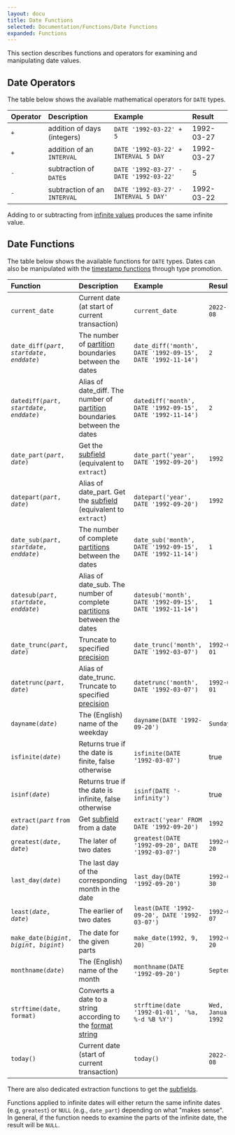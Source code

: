 ```yaml
---
layout: docu
title: Date Functions
selected: Documentation/Functions/Date Functions
expanded: Functions
---
```

This section describes functions and operators for examining and manipulating date values.

## Date Operators
The table below shows the available mathematical operators for `DATE` types.

| Operator | Description | Example | Result |
|:---|:---|:---|:---|
| `+` | addition of days (integers) | `DATE '1992-03-22' + 5` | 1992-03-27 |
| `+` | addition of an `INTERVAL` | `DATE '1992-03-22' + INTERVAL 5 DAY` | 1992-03-27 |
| `-` | subtraction of `DATE`s | `DATE '1992-03-27' - DATE '1992-03-22'` | 5 |
| `-` | subtraction of an `INTERVAL` | `DATE '1992-03-27' - INTERVAL 5 DAY'` | 1992-03-22 |

Adding to or subtracting from [infinite values](../../sql/data_types/date#special-values) produces the same infinite value.

## Date Functions
The table below shows the available functions for `DATE` types.
Dates can also be manipulated with the [timestamp functions](../../sql/functions/timestamp) through type promotion.

| Function | Description | Example | Result |
|:---|:---|:---|:---|
| `current_date` | Current date (at start of current transaction) | `current_date` | `2022-10-08` |
| `date_diff(`*`part`*`, `*`startdate`*`, `*`enddate`*`)` | The number of [partition](../../sql/functions/datepart) boundaries between the dates | `date_diff('month', DATE '1992-09-15', DATE '1992-11-14')` | `2` |
| `datediff(`*`part`*`, `*`startdate`*`, `*`enddate`*`)` | Alias of date_diff. The number of [partition](../../sql/functions/datepart) boundaries between the dates | `datediff('month', DATE '1992-09-15', DATE '1992-11-14')` | `2` |
| `date_part(`*`part`*`, `*`date`*`)` | Get the [subfield](../../sql/functions/datepart) (equivalent to `extract`) | `date_part('year', DATE '1992-09-20')` | `1992` |
| `datepart(`*`part`*`, `*`date`*`)` | Alias of date_part. Get the [subfield](../../sql/functions/datepart) (equivalent to `extract`) | `datepart('year', DATE '1992-09-20')` | `1992` |
| `date_sub(`*`part`*`, `*`startdate`*`, `*`enddate`*`)` | The number of complete [partitions](../../sql/functions/datepart) between the dates | `date_sub('month', DATE '1992-09-15', DATE '1992-11-14')` | `1` |
| `datesub(`*`part`*`, `*`startdate`*`, `*`enddate`*`)` | Alias of date_sub. The number of complete [partitions](../../sql/functions/datepart) between the dates | `datesub('month', DATE '1992-09-15', DATE '1992-11-14')` | `1` |
| `date_trunc(`*`part`*`, `*`date`*`)` | Truncate to specified [precision](../../sql/functions/datepart) | `date_trunc('month', DATE '1992-03-07')` | `1992-03-01` |
| `datetrunc(`*`part`*`, `*`date`*`)` | Alias of date_trunc. Truncate to specified [precision](../../sql/functions/datepart) | `datetrunc('month', DATE '1992-03-07')` | `1992-03-01` |
| `dayname(`*`date`*`)` | The (English) name of the weekday | `dayname(DATE '1992-09-20')` | `Sunday` |
| `isfinite(`*`date`*`)` | Returns true if the date is finite, false otherwise | `isfinite(DATE '1992-03-07')` | true |
| `isinf(`*`date`*`)` | Returns true if the date is infinite, false otherwise | `isinf(DATE '-infinity')` | true |
| `extract(`*`part`* `from `*`date`*`)` | Get [subfield](../../sql/functions/datepart) from a date | `extract('year' FROM DATE '1992-09-20')` | `1992` |
| `greatest(`*`date`*`, `*`date`*`)` | The later of two dates | `greatest(DATE '1992-09-20', DATE '1992-03-07')` | `1992-09-20` |
| `last_day(`*`date`*`)` | The last day of the corresponding month in the date | `last_day(DATE '1992-09-20')` | `1992-09-30` |
| `least(`*`date`*`, `*`date`*`)` | The earlier of two dates | `least(DATE '1992-09-20', DATE '1992-03-07')` | `1992-03-07` |
| `make_date(`*`bigint`*`, `*`bigint`*`, `*`bigint`*`)` | The date for the given parts | `make_date(1992, 9, 20)` | `1992-09-20` |
| `monthname(`*`date`*`)` | The (English) name of the month | `monthname(DATE '1992-09-20')` | `September` |
| `strftime(date, format)` | Converts a date to a string according to the [format string](../../sql/functions/dateformat) | `strftime(date '1992-01-01', '%a, %-d %B %Y')` | `Wed, 1 January 1992` |
| `today()` | Current date (start of current transaction) | `today()` | `2022-10-08` |

There are also dedicated extraction functions to get the [subfields](../../sql/functions/datepart).

Functions applied to infinite dates will either return the same infinite dates
(e.g, `greatest`) or `NULL` (e.g., `date_part`) depending on what "makes sense".
In general, if the function needs to examine the parts of the infinite date, the result will be `NULL`.
